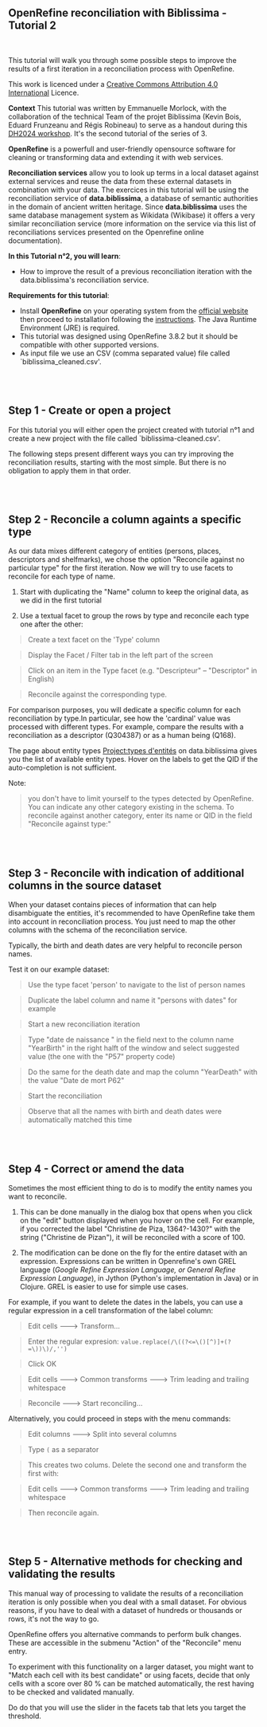 ## OpenRefine reconciliation with Biblissima - Tutorial 2 

<br />

This tutorial will walk you through some possible steps to improve the results of a first iteration in a reconciliation process with OpenRefine. 

This  work is licenced under a [Creative Commons Attribution 4.0 International](http://creativecommons.org/licenses/by/4.0) Licence.

**Context**
This tutorial was written by Emmanuelle Morlock, with the collaboration of the technical Team of the projet Biblissima (Kevin Bois, Eduard Frunzeanu and Régis Robineau) to serve as a handout during this [DH2024 workshop](https://dh2024.adho.org/program/workshops/). 
It's the second tutorial of the series of 3.

**OpenRefine** is a powerfull and user-friendly opensource software for cleaning or transforming data and extending it with web services. 

**Reconciliation services** allow you to look up terms in a local dataset against external services and reuse the data from these external datasets in combination with your data. The exercices in this tutorial will be using the reconciliation service of **data.biblissima**, a database of  semantic authorities in the domain of ancient written heritage. Since **data.biblissima** uses the same database management system as Wikidata (Wikibase) it offers a very similar reconciliation service (more information on the service via this list of reconciliations services presented on the Openrefine online documentation).

**In this Tutorial n°2, you will learn**:
- How to improve the result of a previous reconciliation iteration with the data.biblissima's reconciliation service.

**Requirements for this tutorial**:
- Install **OpenRefine** on your operating system from the [official website](https://openrefine.org/download.html) then proceed to installation following the []()[]()[instructions](https://openrefine.org/docs/manual/installing). The Java Runtime Environment (JRE) is required.
- This tutorial was designed using OpenRefine 3.8.2 but it should be compatible with other supported versions.
- As input file we use an CSV (comma separated value) file called `biblissima_cleaned.csv'.

<br />
<br />

## Step 1 - Create or open a project

For this tutorial you will either open the project created with tutorial n°1 and create a new project with the file called `biblissima-cleaned.csv'.

The following steps present different ways you can try improving the reconciliation results, starting with the most simple. But there is no obligation to apply them in that order. 

<br />
<br />

## Step 2 - Reconcile a column againts a specific type 

As our data mixes different category of entities (persons, places, descriptors and shelfmarks), we chose the option "Reconcile against no particular type" for the first iteration. Now we will try to use facets to reconcile for each type of name.

1. Start with duplicating the "Name" column to keep the original data, as we did in the first tutorial

2. Use a textual facet to group the rows by type and reconcile each type one after the other:
   
> Create a text facet on the 'Type' column

> Display the Facet / Filter tab in the left part of the screen

> Click on an item in the Type facet (e.g. "Descripteur" – "Descriptor" in English)

> Reconcile against the corresponding type.

For comparison purposes, you will dedicate a specific column for each reconciliation by type.In particular, see how the 'cardinal' value was processed with different types. For example, compare the results with a reconciliation as a descriptor (Q304387) or as a human being (Q168).

The page about entity types [Project:types d'entités](https://data.biblissima.fr/w/Project:Types_d%27entités) on data.biblissima gives you the list of available entity types. Hover on the labels to get the QID if the auto-completion is not sufficient.

Note: 

> you don't have to limit yourself to the types detected by OpenRefine. You can indicate any other category existing in the schema. To reconcile against another category, enter its name or QID in the field "Reconcile against type:"

<br />
<br />

## Step 3 - Reconcile with indication of additional columns in the source dataset

When your dataset contains pieces of information that can help disambiguate the entities, it's recommended to have OpenRefine take them into account in reconciliation process. You just need to map the other columns with the schema of the reconciliation service. 

Typically, the birth and death dates are very helpful to reconcile person names. 

Test it on our example dataset:

> Use the type facet 'person' to navigate to the list of person names

> Duplicate the label column and name it "persons with dates" for example

> Start a new reconciliation iteration

> Type "date de naissance " in the field next to the column name "YearBirth" in the right halft of the window and select suggested value (the one with the "P57" property code)

> Do the same for the death date and map the column "YearDeath" with the value "Date de mort P62"

> Start the reconciliation

> Observe that all the names with birth and death dates were automatically matched this time

<br />
<br />

## Step 4 - Correct or amend the data

Sometimes the most efficient thing to do is to modify the entity names you want to reconcile. 

1. This can be done manually in the dialog box that opens when you click on the "edit" button displayed when you hover on the cell. For example, if you corrected the label "Christine de Piza, 1364?-1430?" with the string ("Christine de Pizan"), it will be reconciled with a score of 100.
   
2. The modification can be done on the fly for the entire dataset with an expression. Expressions can be written in Openrefine's own GREL language (_Google Refine Expression Language, or General Refine Expression Language_), in Jython (Python's implementation in Java) or in Clojure. GREL is easier to use for simple use cases. 

For example, if you want to delete the dates in the labels, you can use a regular expression in a cell transformation of the label column:

> Edit cells ---> Transform...

> Enter the regular expresion: `value.replace(/\((?<=\()[^)]+(?=\))\)/,'')`

> Click OK

> Edit cells ---> Common transforms ---> Trim leading and trailing whitespace

> Reconcile ---> Start reconciling…
   
Alternatively, you could proceed in steps with the menu commands:

> Edit columns ---> Split into several columns

> Type `(` as a separator

> This creates two colums. Delete the second one and transform the first with:

>  Edit cells ---> Common transforms ---> Trim leading and trailing whitespace

> Then reconcile again.

<br />
<br />

## Step 5 - Alternative methods for checking and validating the results

This manual way of processing to validate the results of a reconciliation iteration is only possible when you deal with a small dataset. For obvious reasons, if you have to deal with a dataset of hundreds or thousands or rows, it's not the way to go. 

OpenRefine offers you alternative commands to perform bulk changes. These are accessible in the submenu "Action" of the "Reconcile" menu entry. 

To experiment with this functionality on a larger dataset, you might want to "Match each cell with its best candidate" or using facets, decide that only cells with a score over 80 % can be matched automatically, the rest having to be checked and validated manually. 

Do do that you will use the slider in the facets tab that lets you target the threshold.

